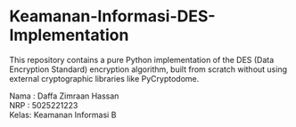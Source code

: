 # Keamanan-Informasi-DES-Implementation
This repository contains a pure Python implementation of the DES (Data Encryption Standard) encryption algorithm, built from scratch without using external cryptographic libraries like PyCryptodome.

Nama : Daffa Zimraan Hassan </br>
NRP  : 5025221223 </br>
Kelas: Keamanan Informasi B
